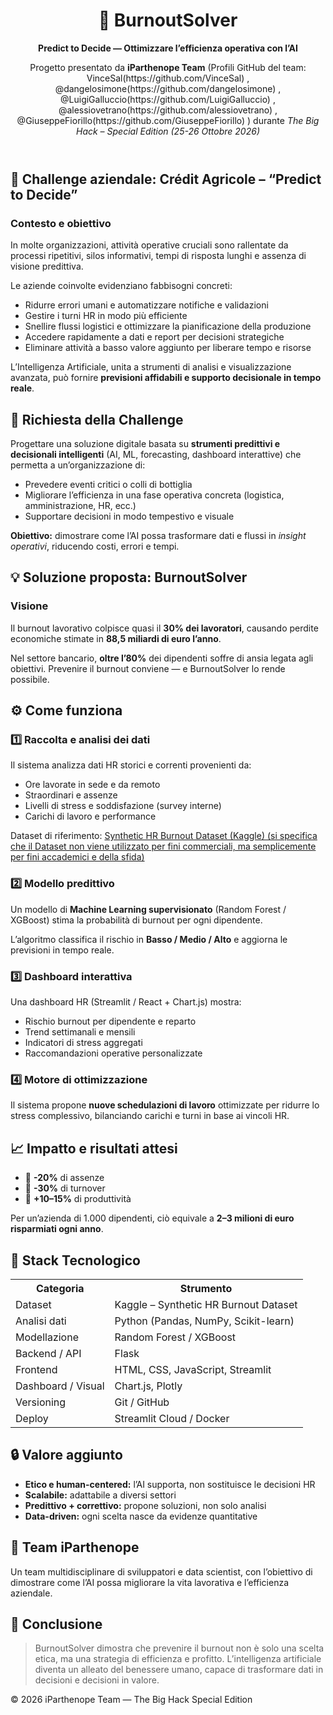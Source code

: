 
<body>

  <header>
    <h1>🧠 BurnoutSolver</h1>
    <p><strong>Predict to Decide — Ottimizzare l’efficienza operativa con l’AI</strong></p>
    <p>Progetto presentato da <strong>iParthenope Team</strong> (Profili GitHub del team: VinceSal(https://github.com/VinceSal) , @dangelosimone(https://github.com/dangelosimone) , @LuigiGalluccio(https://github.com/LuigiGalluccio) , @alessiovetrano(https://github.com/alessiovetrano) , @GiuseppeFiorillo(https://github.com/GiuseppeFiorillo) ) durante <em>The Big Hack – Special Edition (25-26 Ottobre 2026)</em></p>
  </header>

  <section>
    <h2>📄 Challenge aziendale: Crédit Agricole – “Predict to Decide”</h2>
    <h3>Contesto e obiettivo</h3>
    <p>In molte organizzazioni, attività operative cruciali sono rallentate da processi ripetitivi, silos informativi, tempi di risposta lunghi e assenza di visione predittiva.</p>
    <p>Le aziende coinvolte evidenziano fabbisogni concreti:</p>
    <ul>
      <li>Ridurre errori umani e automatizzare notifiche e validazioni</li>
      <li>Gestire i turni HR in modo più efficiente</li>
      <li>Snellire flussi logistici e ottimizzare la pianificazione della produzione</li>
      <li>Accedere rapidamente a dati e report per decisioni strategiche</li>
      <li>Eliminare attività a basso valore aggiunto per liberare tempo e risorse</li>
    </ul>
    <p>L’Intelligenza Artificiale, unita a strumenti di analisi e visualizzazione avanzata, può fornire <strong>previsioni affidabili e supporto decisionale in tempo reale</strong>.</p>
  </section>

  <section>
    <h2>🎯 Richiesta della Challenge</h2>
    <p>Progettare una soluzione digitale basata su <strong>strumenti predittivi e decisionali intelligenti</strong> (AI, ML, forecasting, dashboard interattive) che permetta a un’organizzazione di:</p>
    <ul>
      <li>Prevedere eventi critici o colli di bottiglia</li>
      <li>Migliorare l’efficienza in una fase operativa concreta (logistica, amministrazione, HR, ecc.)</li>
      <li>Supportare decisioni in modo tempestivo e visuale</li>
    </ul>
    <p><strong>Obiettivo:</strong> dimostrare come l’AI possa trasformare dati e flussi in <em>insight operativi</em>, riducendo costi, errori e tempi.</p>
  </section>

  <section>
    <h2>💡 Soluzione proposta: BurnoutSolver</h2>
    <h3>Visione</h3>
    <p>Il burnout lavorativo colpisce quasi il <strong>30% dei lavoratori</strong>, causando perdite economiche stimate in <strong>88,5 miliardi di euro l’anno</strong>.</p>
    <p>Nel settore bancario, <strong>oltre l’80%</strong> dei dipendenti soffre di ansia legata agli obiettivi. Prevenire il burnout conviene — e BurnoutSolver lo rende possibile.</p>
  </section>

  <section>
    <h2>⚙️ Come funziona</h2>
    <h3>1️⃣ Raccolta e analisi dei dati</h3>
    <p>Il sistema analizza dati HR storici e correnti provenienti da:</p>
    <ul>
      <li>Ore lavorate in sede e da remoto</li>
      <li>Straordinari e assenze</li>
      <li>Livelli di stress e soddisfazione (survey interne)</li>
      <li>Carichi di lavoro e performance</li>
    </ul>
    <p>Dataset di riferimento: <a href="https://www.kaggle.com/datasets/ankam6010/synthetic-hr-burnout-dataset" target="_blank">Synthetic HR Burnout Dataset (Kaggle) (si specifica che il Dataset non viene utilizzato per fini commerciali, ma semplicemente per fini accademici e della sfida) </a></p>
    <h3>2️⃣ Modello predittivo</h3>
    <p>Un modello di <strong>Machine Learning supervisionato</strong> (Random Forest / XGBoost) stima la probabilità di burnout per ogni dipendente.</p>
    <p>L’algoritmo classifica il rischio in <strong>Basso / Medio / Alto</strong> e aggiorna le previsioni in tempo reale.</p>
    <h3>3️⃣ Dashboard interattiva</h3>
    <p>Una dashboard HR (Streamlit / React + Chart.js) mostra:</p>
    <ul>
      <li>Rischio burnout per dipendente e reparto</li>
      <li>Trend settimanali e mensili</li>
      <li>Indicatori di stress aggregati</li>
      <li>Raccomandazioni operative personalizzate</li>
    </ul>
    <h3>4️⃣ Motore di ottimizzazione</h3>
    <p>Il sistema propone <strong>nuove schedulazioni di lavoro</strong> ottimizzate per ridurre lo stress complessivo, bilanciando carichi e turni in base ai vincoli HR.</p>
  </section>

  <section>
    <h2>📈 Impatto e risultati attesi</h2>
    <ul>
      <li>🔻 <strong>-20%</strong> di assenze</li>
      <li>🔻 <strong>-30%</strong> di turnover</li>
      <li>🔺 <strong>+10–15%</strong> di produttività</li>
    </ul>
    <p>Per un’azienda di 1.000 dipendenti, ciò equivale a <strong>2–3 milioni di euro risparmiati ogni anno</strong>.</p>
  </section>

  <section>
    <h2>🧰 Stack Tecnologico</h2>
    <table>
      <tr><th>Categoria</th><th>Strumento</th></tr>
      <tr><td>Dataset</td><td>Kaggle – Synthetic HR Burnout Dataset</td></tr>
      <tr><td>Analisi dati</td><td>Python (Pandas, NumPy, Scikit-learn)</td></tr>
      <tr><td>Modellazione</td><td>Random Forest / XGBoost</td></tr>
      <tr><td>Backend / API</td><td>Flask</td></tr>
      <tr><td>Frontend</td><td>HTML, CSS, JavaScript, Streamlit</td></tr>
      <tr><td>Dashboard / Visual</td><td>Chart.js, Plotly</td></tr>
      <tr><td>Versioning</td><td>Git / GitHub</td></tr>
      <tr><td>Deploy</td><td>Streamlit Cloud / Docker</td></tr>
    </table>
  </section>

  <section>
    <h2>🔒 Valore aggiunto</h2>
    <ul>
      <li><strong>Etico e human-centered:</strong> l’AI supporta, non sostituisce le decisioni HR</li>
      <li><strong>Scalabile:</strong> adattabile a diversi settori</li>
      <li><strong>Predittivo + correttivo:</strong> propone soluzioni, non solo analisi</li>
      <li><strong>Data-driven:</strong> ogni scelta nasce da evidenze quantitative</li>
    </ul>
  </section>

  <section>
    <h2>👥 Team iParthenope</h2>
    <p>Un team multidisciplinare di sviluppatori e data scientist, con l’obiettivo di dimostrare come l’AI possa migliorare la vita lavorativa e l’efficienza aziendale.</p>
  </section>

  <section>
    <h2>🚀 Conclusione</h2>
    <blockquote>
      BurnoutSolver dimostra che prevenire il burnout non è solo una scelta etica, ma una strategia di efficienza e profitto.  
      L’intelligenza artificiale diventa un alleato del benessere umano, capace di trasformare dati in decisioni e decisioni in valore.
    </blockquote>
  </section>

  <footer>
    <p>© 2026 iParthenope Team — The Big Hack Special Edition</p>
  </footer>

</body>
</html>
